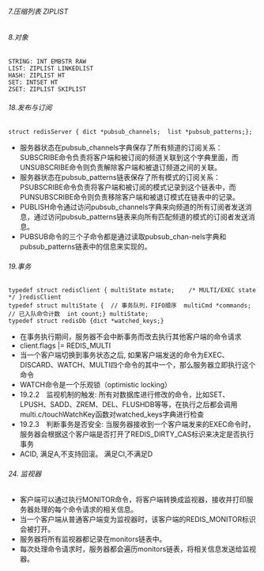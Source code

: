 ###### 7.压缩列表 ZIPLIST


###### 8.对象
```
STRING: INT EMBSTR RAW
LIST: ZIPLIST LINKEDLIST
HASH: ZIPLIST HT 
SET: INTSET HT 
ZSET: ZIPLIST SKIPLIST
```

###### 18.发布与订阅
```
struct redisServer { dict *pubsub_channels;  list *pubsub_patterns;};
```
* 服务器状态在pubsub_channels字典保存了所有频道的订阅关系：SUBSCRIBE命令负责将客户端和被订阅的频道关联到这个字典里面，而UNSUBSCRIBE命令则负责解除客户端和被退订频道之间的关联。
* 服务器状态在pubsub_patterns链表保存了所有模式的订阅关系：PSUBSCRIBE命令负责将客户端和被订阅的模式记录到这个链表中，而PUNSUBSCRIBE命令则负责移除客户端和被退订模式在链表中的记录。
* PUBLISH命令通过访问pubsub_channels字典来向频道的所有订阅者发送消息，通过访问pubsub_patterns链表来向所有匹配频道的模式的订阅者发送消息。   
* PUBSUB命令的三个子命令都是通过读取pubsub_chan-nels字典和pubsub_patterns链表中的信息来实现的。

###### 19.事务
```
typedef struct redisClient { multiState mstate;    /* MULTI/EXEC state */ }redisClient
typedef struct multiState {  // 事务队列，FIFO顺序  multiCmd *commands;  // 已入队命令计数  int count;} multiState;
typedef struct redisDb {dict *watched_keys;}
```
* 在事务执行期间，服务器不会中断事务而改去执行其他客户端的命令请求
* client.flags |= REDIS_MULTI
* 当一个客户端切换到事务状态之后, 如果客户端发送的命令为EXEC、DISCARD、WATCH、MULTI四个命令的其中一个，那么服务器立即执行这个命令
* WATCH命令是一个乐观锁（optimistic locking）
* 19.2.2　监视机制的触发: 所有对数据库进行修改的命令，比如SET、LPUSH、SADD、ZREM、DEL、FLUSHDB等等，在执行之后都会调用multi.c/touchWatchKey函数对watched_keys字典进行检查
* 19.2.3　判断事务是否安全: 当服务器接收到一个客户端发来的EXEC命令时，服务器会根据这个客户端是否打开了REDIS_DIRTY_CAS标识来决定是否执行事务
* ACID, 满足A,不支持回滚。 满足CI,不满足D

###### 24. 监视器
* 客户端可以通过执行MONITOR命令，将客户端转换成监视器，接收并打印服务器处理的每个命令请求的相关信息。   
* 当一个客户端从普通客户端变为监视器时，该客户端的REDIS_MONITOR标识会被打开。   
* 服务器将所有监视器都记录在monitors链表中。   
* 每次处理命令请求时，服务器都会遍历monitors链表，将相关信息发送给监视器。
